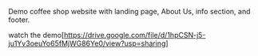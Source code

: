 Demo coffee shop website with landing page, About Us, info section, and footer.

watch the demo[https://drive.google.com/file/d/1hpCSN-j5-ju1Yv3oeuYo65fMjWG86Ye0/view?usp=sharing]
